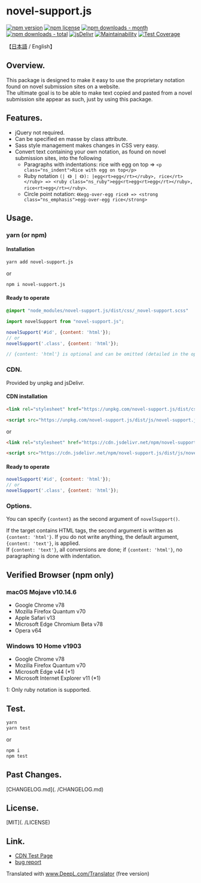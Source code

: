 # novel-support.js
<!-- badge area -->
[![npm version](https://img.shields.io/npm/v/novel-support.js.svg?style=flat-square)](https://www.npmjs.com/package/novel-support.js)
[![npm license](https://img.shields.io/npm/l/novel-support.js.svg?style=flat-square)](https://www.npmjs.com/package/novel-support.js)
[![npm downloads - month](https://img.shields.io/npm/dm/novel-support.js.svg?style=flat-square)](https://www.npmjs.com/package/novel-support.js)
[![npm downloads - total](https://img.shields.io/npm/dt/novel-support.js.svg?style=flat-square)](https://www.npmjs.com/package/novel-support.js)
[![jsDelivr](https://data.jsdelivr.com/v1/package/npm/novel-support.js/badge)](https://www.jsdelivr.com/package/npm/novel-support.js)
[![Maintainability](https://api.codeclimate.com/v1/badges/2f3d7a337ed46acbc2eb/maintainability)](https://codeclimate.com/github/windchime-yk/novel-support.js/maintainability)
[![Test Coverage](https://api.codeclimate.com/v1/badges/2f3d7a337ed46acbc2eb/test_coverage)](https://codeclimate.com/github/windchime-yk/novel-support.js/test_coverage)
<!-- /badge area -->

【[日本語](./README.md) / English】

## Overview.
This package is designed to make it easy to use the proprietary notation found on novel submission sites on a website.  
The ultimate goal is to be able to make text copied and pasted from a novel submission site appear as such, just by using this package.

## Features.
- jQuery not required.
- Can be specified en masse by class attribute.
- Sass style management makes changes in CSS very easy.
- Convert text containing your own notation, as found on novel submission sites, into the following
  - Paragraphs with indentations: rice with egg on top => `<p class="ns_indent">Rice with egg on top</p>`
  - Ruby notation `(| 《》 | 《》): |egg<rt>egg</rt></ruby>, rice</rt></ruby> => <ruby class="ns_ruby">egg<rt>egg<rt>egg</rt></ruby>, rice<rt>egg</rt></ruby>`.
  - Circle point notation: `《《egg-over-egg rice》 => <strong class="ns_emphasis">egg-over-egg rice</strong>`


## Usage.
### yarn (or npm)
#### Installation

```bash
yarn add novel-support.js
```

or

```bash
npm i novel-support.js
```


#### Ready to operate

```scss
@import "node_modules/novel-support.js/dist/css/_novel-support.scss"
```

```javascript
import novelSupport from "novel-support.js";

novelSupport('#id', {content: 'html'});
// or
novelSupport('.class', {content: 'html'});

// {content: 'html'} is optional and can be omitted (detailed in the options)
```

### CDN.
Provided by unpkg and jsDelivr.

#### CDN installation

```html
<link rel="stylesheet" href="https://unpkg.com/novel-support.js/dist/css/novel-support.css">

<script src="https://unpkg.com/novel-support.js/dist/js/novel-support.js"></script>
```

or

```html
<link rel="stylesheet" href="https://cdn.jsdelivr.net/npm/novel-support.js/dist/css/novel-support.css">

<script src="https://cdn.jsdelivr.net/npm/novel-support.js/dist/js/novel-support.js"></script>
```

#### Ready to operate

```javascript
novelSupport('#id', {content: 'html'});
// or
novelSupport('.class', {content: 'html'});
```

### Options.
You can specify `{content}` as the second argument of `novelSupport()`.

If the target contains HTML tags, the second argument is written as `{content: 'html'}`. If you do not write anything, the default argument, `{content: 'text'}`, is applied.  
If `{content: 'text'}`, all conversions are done; if `{content: 'html'}`, no paragraphing is done with indentation.

## Verified Browser (npm only)
### macOS Mojave v10.14.6
- Google Chrome v78
- Mozilla Firefox Quantum v70
- Apple Safari v13
- Microsoft Edge Chromium Beta v78
- Opera v64

### Windows 10 Home v1903
- Google Chrome v78
- Mozilla Firefox Quantum v70
- Microsoft Edge v44 (*1)
- Microsoft Internet Explorer v11 (*1)


1: Only ruby notation is supported.

## Test.

```bash
yarn
yarn test
```

or

```bash
npm i
npm test
```

## Past Changes.
[CHANGELOG.md](. /CHANGELOG.md)

## License.
[MIT](. /LICENSE)

## Link.
* [CDN Test Page](https://windchime-yk.github.io/novel-support.js/)
* [bug report](https://github.com/windchime-yk/novel-support.js/issues)

Translated with www.DeepL.com/Translator (free version)